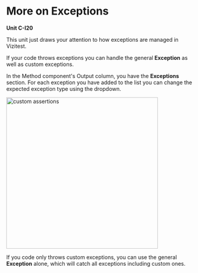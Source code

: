 # More on Exceptions
**Unit C-I20**

This unit just draws your attention to how exceptions are managed in Vizitest.

If your code throws exceptions you can handle the general **Exception** as well as custom exceptions.

In the Method component's Output column, you have the **Exceptions** section. For each exception you have added to the list you can change the expected exception type using the dropdown.

<img src="custom-exceptions.png" alt="custom assertions" width="400px"/>

If you code only throws custom exceptions, you can use the general **Exception** alone, which will catch all exceptions including custom ones.
